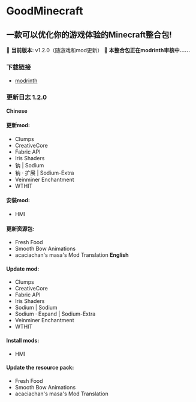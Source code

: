 # GoodMinecraft
## 一款可以优化你的游戏体验的Minecraft整合包!
🚀 **当前版本**: v1.2.0（随游戏和mod更新）
📗 **本整合包正在modrinth审核中……**
### 下载链接
 - [modrinth](https://modrinth.com/project/kMXeIiJj)
### 更新日志 1.2.0
**Chinese**
#### 更新mod:
 - Clumps
 - CreativeCore
 - Fabric API
 - Iris Shaders
 - 钠  |  Sodium
 - 钠 · 扩展  |  Sodium-Extra
 - Veinminer Enchantment
 - WTHIT
 
 #### 安装mod:
  - HMI
 
 #### 更新资源包:
 - Fresh Food
 - Smooth Bow Animations
 - acaciachan's masa's Mod Translation
**English**
#### Update mod:
- Clumps
- CreativeCore
- Fabric API
- Iris Shaders
- Sodium | Sodium
- Sodium · Expand | Sodium-Extra
- Veinminer Enchantment
- WTHIT
 
#### Install mods:
- HMI
 
#### Update the resource pack:
- Fresh Food
- Smooth Bow Animations
- acaciachan's masa's Mod Translation